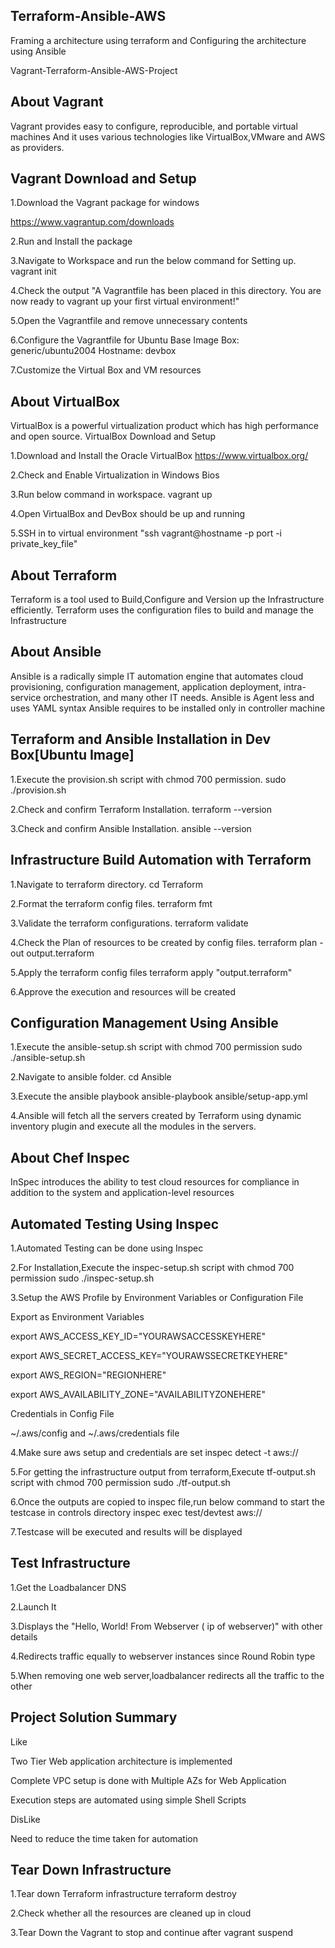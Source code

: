 ## **Terraform-Ansible-AWS**
Framing a architecture using terraform and Configuring the architecture using Ansible

Vagrant-Terraform-Ansible-AWS-Project

## **About Vagrant**

Vagrant provides easy to configure, reproducible, and portable virtual machines
And it uses various technologies like VirtualBox,VMware and AWS as providers.

## **Vagrant Download and Setup**

1.Download the Vagrant package for windows

https://www.vagrantup.com/downloads

2.Run and Install the package

3.Navigate to Workspace and run the below command for Setting up.
  vagrant init

4.Check the output
"A Vagrantfile has been placed in this directory. You are now ready to vagrant up your first virtual environment!"

5.Open the Vagrantfile and remove unnecessary contents

6.Configure the Vagrantfile for Ubuntu Base Image
      Box: generic/ubuntu2004
      Hostname: devbox

7.Customize the Virtual Box and VM resources

## **About VirtualBox**

VirtualBox is a powerful virtualization product which has high performance and open source.
VirtualBox Download and Setup

1.Download and Install the Oracle VirtualBox
  https://www.virtualbox.org/

2.Check and Enable Virtualization in Windows Bios

3.Run below command in workspace.
  vagrant up

4.Open VirtualBox and DevBox should be up and running

5.SSH in to virtual environment "ssh vagrant@hostname -p port -i  private_key_file"

## **About Terraform**

Terraform is a tool used to Build,Configure and Version up the Infrastructure efficiently. Terraform uses the configuration files to build and manage the Infrastructure

## **About Ansible**

Ansible is a radically simple IT automation engine that automates cloud provisioning, configuration management, application deployment, intra-service orchestration, and many other IT needs. Ansible is Agent less and uses YAML syntax Ansible requires to be installed only in controller machine

## **Terraform and Ansible Installation in Dev Box[Ubuntu Image]**

1.Execute the provision.sh script with chmod 700 permission.
  sudo ./provision.sh

2.Check and confirm Terraform Installation.
  terraform --version

3.Check and confirm Ansible Installation.
  ansible --version

## **Infrastructure Build Automation with Terraform**

1.Navigate to terraform directory.
  cd Terraform

2.Format the terraform config files.
  terraform fmt

3.Validate the terraform configurations.
  terraform validate

4.Check the Plan of resources to be created by config files.
  terraform plan -out output.terraform

5.Apply the terraform config files
  terraform apply "output.terraform"

6.Approve the execution and resources will be created

## **Configuration Management Using Ansible**

1.Execute the ansible-setup.sh script with chmod 700 permission
  sudo ./ansible-setup.sh

2.Navigate to ansible folder.
  cd Ansible

3.Execute the ansible playbook
  ansible-playbook ansible/setup-app.yml

4.Ansible will fetch all the servers created by Terraform using dynamic inventory plugin and execute all the modules in the servers.

## **About Chef Inspec**

InSpec introduces the ability to test cloud resources for compliance in addition to the system and application-level resources

## **Automated Testing Using Inspec**

1.Automated Testing can be done using Inspec

2.For Installation,Execute the inspec-setup.sh script with chmod 700 permission
  sudo ./inspec-setup.sh

3.Setup the AWS Profile by Environment Variables or Configuration File

Export as Environment Variables

export AWS_ACCESS_KEY_ID="YOURAWSACCESSKEYHERE"

export AWS_SECRET_ACCESS_KEY="YOURAWSSECRETKEYHERE"

export AWS_REGION="REGIONHERE"

export AWS_AVAILABILITY_ZONE="AVAILABILITYZONEHERE"

Credentials in Config File

~/.aws/config and ~/.aws/credentials file

4.Make sure aws setup and credentials are set
  inspec detect -t aws://

5.For getting the infrastructure output from terraform,Execute tf-output.sh script with chmod 700 permission
  sudo ./tf-output.sh

6.Once the outputs are copied to inspec file,run below command to start the testcase in controls directory
  inspec exec test/devtest aws://

7.Testcase will be executed and results will be displayed

## **Test Infrastructure**

1.Get the Loadbalancer DNS

2.Launch It

3.Displays the "Hello, World! From Webserver ( ip of webserver)" with other details

4.Redirects traffic equally to webserver instances since Round Robin type

5.When removing one web server,loadbalancer redirects all the traffic to the other

## **Project Solution Summary**

Like

Two Tier Web application architecture is implemented

Complete VPC setup is done with Multiple AZs for Web Application

Execution steps are automated using simple Shell Scripts

DisLike

Need to reduce the time taken for automation

## **Tear Down Infrastructure**

1.Tear down Terraform infrastructure
  terraform destroy

2.Check whether all the resources are cleaned up in cloud

3.Tear Down the Vagrant to stop and continue after
  vagrant suspend
